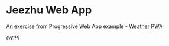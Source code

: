 # Jeezhu Web App

An exercise from Progressive Web App example - [Weather PWA](https://weather-pwa-sample.firebaseapp.com/final/)

*(WIP)*
